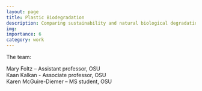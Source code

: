 ```yaml
---
layout: page
title: Plastic Biodegradation
description: Comparing sustainability and natural biological degradation of natural and green plastics
img: 
importance: 6
category: work
---
```



The team:<br>

Mary Foltz – Assistant professor, OSU<br>
Kaan Kalkan - Associate professor, OSU<br>
Karen McGuire-Diemer – MS student, OSU<br>
